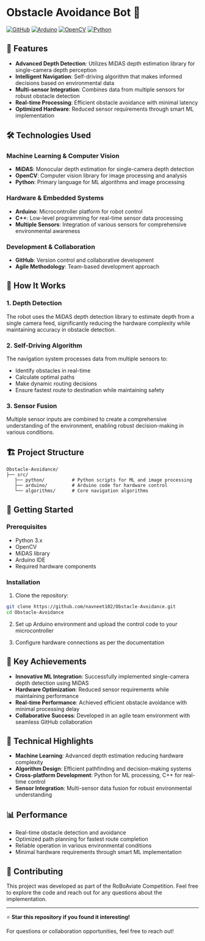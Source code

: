 # Obstacle Avoidance Bot 🤖

[![GitHub](https://img.shields.io/badge/GitHub-Repository-blue)](https://github.com/navneet102/Obstacle-Avoidance)
[![Arduino](https://img.shields.io/badge/Arduino-Compatible-green)](https://www.arduino.cc/)
[![OpenCV](https://img.shields.io/badge/OpenCV-Computer%20Vision-red)](https://opencv.org/)
[![Python](https://img.shields.io/badge/Python-3.x-yellow)](https://www.python.org/)

## 🚀 Features

- **Advanced Depth Detection**: Utilizes MiDAS depth estimation library for single-camera depth perception
- **Intelligent Navigation**: Self-driving algorithm that makes informed decisions based on environmental data
- **Multi-sensor Integration**: Combines data from multiple sensors for robust obstacle detection
- **Real-time Processing**: Efficient obstacle avoidance with minimal latency
- **Optimized Hardware**: Reduced sensor requirements through smart ML implementation

## 🛠️ Technologies Used

### Machine Learning & Computer Vision
- **MiDAS**: Monocular depth estimation for single-camera depth detection
- **OpenCV**: Computer vision library for image processing and analysis
- **Python**: Primary language for ML algorithms and image processing

### Hardware & Embedded Systems
- **Arduino**: Microcontroller platform for robot control
- **C++**: Low-level programming for real-time sensor data processing
- **Multiple Sensors**: Integration of various sensors for comprehensive environmental awareness

### Development & Collaboration
- **GitHub**: Version control and collaborative development
- **Agile Methodology**: Team-based development approach

## 🧠 How It Works

### 1. Depth Detection
The robot uses the MiDAS depth detection library to estimate depth from a single camera feed, significantly reducing the hardware complexity while maintaining accuracy in obstacle detection.

### 2. Self-Driving Algorithm
The navigation system processes data from multiple sensors to:
- Identify obstacles in real-time
- Calculate optimal paths
- Make dynamic routing decisions
- Ensure fastest route to destination while maintaining safety

### 3. Sensor Fusion
Multiple sensor inputs are combined to create a comprehensive understanding of the environment, enabling robust decision-making in various conditions.

## 🏗️ Project Structure

```
Obstacle-Avoidance/
├── src/
   ├── python/          # Python scripts for ML and image processing
   ├── arduino/         # Arduino code for hardware control
   └── algorithms/      # Core navigation algorithms
```

## 🚀 Getting Started

### Prerequisites
- Python 3.x
- OpenCV
- MiDAS library
- Arduino IDE
- Required hardware components

### Installation

1. Clone the repository:
```bash
git clone https://github.com/navneet102/Obstacle-Avoidance.git
cd Obstacle-Avoidance
```

2. Set up Arduino environment and upload the control code to your microcontroller

3. Configure hardware connections as per the documentation

## 🎯 Key Achievements

- **Innovative ML Integration**: Successfully implemented single-camera depth detection using MiDAS
- **Hardware Optimization**: Reduced sensor requirements while maintaining performance
- **Real-time Performance**: Achieved efficient obstacle avoidance with minimal processing delay
- **Collaborative Success**: Developed in an agile team environment with seamless GitHub collaboration

## 🔧 Technical Highlights

- **Machine Learning**: Advanced depth estimation reducing hardware complexity
- **Algorithm Design**: Efficient pathfinding and decision-making systems
- **Cross-platform Development**: Python for ML processing, C++ for real-time control
- **Sensor Integration**: Multi-sensor data fusion for robust environmental understanding

## 📊 Performance

- Real-time obstacle detection and avoidance
- Optimized path planning for fastest route completion
- Reliable operation in various environmental conditions
- Minimal hardware requirements through smart ML implementation

## 🤝 Contributing

This project was developed as part of the RoBoAviate Competition. Feel free to explore the code and reach out for any questions about the implementation.



---

⭐ **Star this repository if you found it interesting!**

For questions or collaboration opportunities, feel free to reach out!

